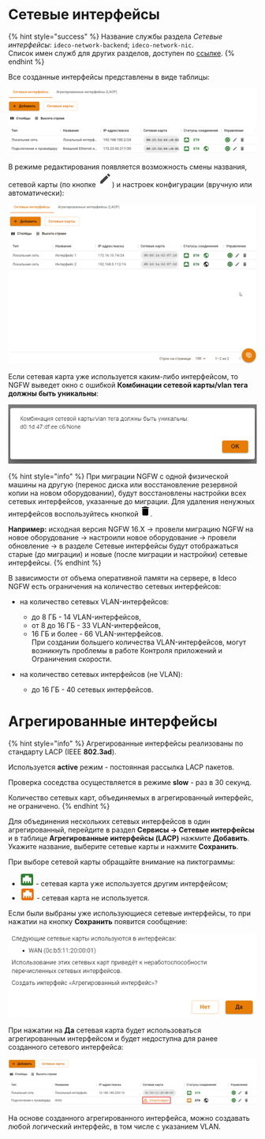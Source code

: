 # Сетевые интерфейсы

{% hint style="success" %}
Название службы раздела *Сетевые интерфейсы*: `ideco-network-backend`; `ideco-network-nic`. \
Список имен служб для других разделов, доступен по [ссылке](../../server-management/terminal.md).
{% endhint %}

Все созданные интерфейсы представлены в виде таблицы:

![](../../../.gitbook/assets/network-interfaces1.png)

В режиме редактирования появляется возможность смены названия, сетевой карты (по кнопке ![](../../../.gitbook/assets/icon-edit.png)) и настроек конфигурации (вручную или автоматически): 

![](../../../.gitbook/assets/network-interfaces.gif)

Если сетевая карта уже используется каким-либо интерфейсом, то NGFW выведет окно с ошибкой **Комбинации сетевой карты/vlan тега должны быть уникальны**:

![](../../../.gitbook/assets/network-interfaces4.png)

{% hint style="info" %}
При миграции NGFW с одной физической машины на другую (перенос диска или восстановление резервной копии на новом оборудовании), будут восстановлены настройки всех сетевых интерфейсов, указанные до миграции. Для удаления ненужных интерфейсов воспользуйтесь кнопкой ![](../../../.gitbook/assets/delete_icon.png).

**Например:** исходная версия NGFW 16.Х -> провели миграцию NGFW на новое оборудование -> настроили новое оборудование -> провели обновление -> в разделе Сетевые интерфейсы будут отображаться старые (до миграции) и новые (после миграции и настройки) сетевые интерфейсы.
{% endhint %}

В зависимости от объема оперативной памяти на сервере, в Ideco NGFW есть ограничения на количество сетевых интерфейсов:
* на количество сетевых VLAN-интерфейсов:
  * до 8 ГБ - 14 VLAN-интерфейсов,
  * от 8 до 16 ГБ - 33 VLAN-интерфейсов,
  * 16 ГБ и более - 66 VLAN-интерфейсов. \
При создании большего количества VLAN-интерфейсов, могут возникнуть проблемы в работе Контроля приложений и Ограничения скорости.

* на количество сетевых интерфейсов (не VLAN):
  * до 16 ГБ - 40 сетевых интерфейсов.

# Агрегированные интерфейсы

{% hint style="info" %}
Агрегированные интерфейсы реализованы по стандарту LACP (IEEE **802.3ad**). 

Используется **active** режим - постоянная рассылка LACP пакетов. 

Проверка соседства осуществляется в режиме **slow** - раз в 30 секунд. 

Количество сетевых карт, объединяемых в агрегированный интерфейс, не ограничено.
{% endhint %}

Для объединения нескольких сетевых интерфейсов в один агрегированный, перейдите в раздел **Сервисы -> Сетевые интерфейсы** и в таблице **Агрегированные интерфейсы (LACP)** нажмите **Добавить**. Укажите название, выберите сетевые карты и нажмите **Сохранить**.

При выборе сетевой карты обращайте внимание на пиктограммы:
* ![](../../../.gitbook/assets/icon-agg1.png) - сетевая карта уже используется другим интерфейсом;
* ![](../../../.gitbook/assets/icon-agg.png) - сетевая карта не используется.

Если были выбраны уже использующиеся сетевые интерфейсы, то при нажатии на кнопку **Сохранить** появится сообщение:

![](../../../.gitbook/assets/aggregated.png)

При нажатии на **Да** сетевая карта будет использоваться агрегированным интерфейсом и будет недоступна для ранее созданного сетевого интерфейса:

![](../../../.gitbook/assets/aggregated1.jpg)

На основе созданного агрегированного интерфейса, можно создавать любой логический интерфейс, в том числе с указанием VLAN.
